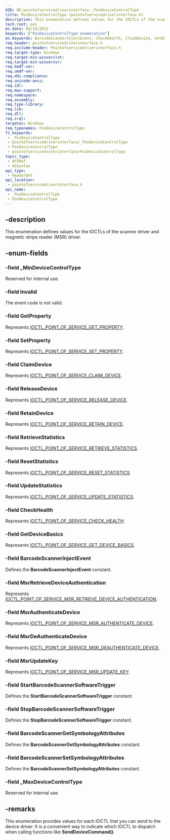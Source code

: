 ```yaml
---
UID: NE:pointofservicedriverinterface._PosDeviceControlType
title: PosDeviceControlType (pointofservicedriverinterface.h)
description: This enumeration defines values for the IOCTLs of the scanner driver and magnetic stripe reader (MSR) driver.
tech.root: pos
ms.date: 04/19/2022
keywords: ["PosDeviceControlType enumeration"]
ms.keywords: BarcodeScannerInjectEvent, CheckHealth, ClaimDevice, GetDeviceBasics, GetProperty, Invalid, MsrAuthenticateDevice, MsrDeAuthenticateDevice, MsrRetrieveDeviceAuthentication, MsrUpdateKey, PosDeviceControlType, PosDeviceControlType enumeration, ReleaseDevice, ResetStatistics, RetainDevice, RetrieveStatistics, SetProperty, UpdateStatistics, _MaxDeviceControlType, _PosDeviceControlType, pointofservicedriverinterface/BarcodeScannerInjectEvent, pointofservicedriverinterface/CheckHealth, pointofservicedriverinterface/ClaimDevice, pointofservicedriverinterface/GetDeviceBasics, pointofservicedriverinterface/GetProperty, pointofservicedriverinterface/Invalid, pointofservicedriverinterface/MsrAuthenticateDevice, pointofservicedriverinterface/MsrDeAuthenticateDevice, pointofservicedriverinterface/MsrRetrieveDeviceAuthentication, pointofservicedriverinterface/MsrUpdateKey, pointofservicedriverinterface/PosDeviceControlType, pointofservicedriverinterface/ReleaseDevice, pointofservicedriverinterface/ResetStatistics, pointofservicedriverinterface/RetainDevice, pointofservicedriverinterface/RetrieveStatistics, pointofservicedriverinterface/SetProperty, pointofservicedriverinterface/UpdateStatistics, pointofservicedriverinterface/_MaxDeviceControlType, pos.posdevicecontroltype
req.header: pointofservicedriverinterface.h
req.include-header: Pointofservicedriverinterface.h
req.target-type: Windows
req.target-min-winverclnt: 
req.target-min-winversvr: 
req.kmdf-ver: 
req.umdf-ver: 
req.ddi-compliance: 
req.unicode-ansi: 
req.idl: 
req.max-support: 
req.namespace: 
req.assembly: 
req.type-library: 
req.lib: 
req.dll: 
req.irql: 
targetos: Windows
req.typenames: PosDeviceControlType
f1_keywords:
 - _PosDeviceControlType
 - pointofservicedriverinterface/_PosDeviceControlType
 - PosDeviceControlType
 - pointofservicedriverinterface/PosDeviceControlType
topic_type:
 - APIRef
 - kbSyntax
api_type:
 - HeaderDef
api_location:
 - pointofservicedriverinterface.h
api_name:
 - _PosDeviceControlType
 - PosDeviceControlType
---
```


## -description

This enumeration defines values for the IOCTLs of the scanner driver and magnetic stripe reader (MSR) driver.

## -enum-fields

### -field _MinDeviceControlType

Reserved for internal use.

### -field Invalid

The event code is not valid.

### -field GetProperty

Represents [IOCTL_POINT_OF_SERVICE_GET_PROPERTY](/windows-hardware/drivers/ddi/pointofservicedriverinterface/ni-pointofservicedriverinterface-ioctl_point_of_service_get_property).

### -field SetProperty

Represents [IOCTL_POINT_OF_SERVICE_SET_PROPERTY](/windows-hardware/drivers/ddi/pointofservicedriverinterface/ni-pointofservicedriverinterface-ioctl_point_of_service_set_property).

### -field ClaimDevice

Represents [IOCTL_POINT_OF_SERVICE_CLAIM_DEVICE](/windows-hardware/drivers/ddi/pointofservicedriverinterface/ni-pointofservicedriverinterface-ioctl_point_of_service_claim_device).

### -field ReleaseDevice

Represents [IOCTL_POINT_OF_SERVICE_RELEASE_DEVICE](/windows-hardware/drivers/ddi/pointofservicedriverinterface/ni-pointofservicedriverinterface-ioctl_point_of_service_release_device).

### -field RetainDevice

Represents [IOCTL_POINT_OF_SERVICE_RETAIN_DEVICE](/windows-hardware/drivers/ddi/pointofservicedriverinterface/ni-pointofservicedriverinterface-ioctl_point_of_service_retain_device).

### -field RetrieveStatistics

Represents [IOCTL_POINT_OF_SERVICE_RETRIEVE_STATISTICS](/windows-hardware/drivers/ddi/pointofservicedriverinterface/ni-pointofservicedriverinterface-ioctl_point_of_service_retrieve_statistics).

### -field ResetStatistics

Represents [IOCTL_POINT_OF_SERVICE_RESET_STATISTICS](/windows-hardware/drivers/ddi/pointofservicedriverinterface/ni-pointofservicedriverinterface-ioctl_point_of_service_reset_statistics).

### -field UpdateStatistics

Represents [IOCTL_POINT_OF_SERVICE_UPDATE_STATISTICS](/windows-hardware/drivers/ddi/pointofservicedriverinterface/ni-pointofservicedriverinterface-ioctl_point_of_service_update_statistics).

### -field CheckHealth

Represents [IOCTL_POINT_OF_SERVICE_CHECK_HEALTH](/windows-hardware/drivers/ddi/pointofservicedriverinterface/ni-pointofservicedriverinterface-ioctl_point_of_service_check_health).

### -field GetDeviceBasics

Represents [IOCTL_POINT_OF_SERVICE_GET_DEVICE_BASICS](/windows-hardware/drivers/ddi/pointofservicedriverinterface/ni-pointofservicedriverinterface-ioctl_point_of_service_get_device_basics).

### -field BarcodeScannerInjectEvent

Defines the **BarcodeScannerInjectEvent** constant.

### -field MsrRetrieveDeviceAuthentication

Represents [IOCTL_POINT_OF_SERVICE_MSR_RETRIEVE_DEVICE_AUTHENTICATION](/windows-hardware/drivers/ddi/pointofservicedriverinterface/ni-pointofservicedriverinterface-ioctl_point_of_service_msr_retrieve_device_authentication).

### -field MsrAuthenticateDevice

Represents [IOCTL_POINT_OF_SERVICE_MSR_AUTHENTICATE_DEVICE](/windows-hardware/drivers/ddi/pointofservicedriverinterface/ni-pointofservicedriverinterface-ioctl_point_of_service_msr_authenticate_device).

### -field MsrDeAuthenticateDevice

Represents [IOCTL_POINT_OF_SERVICE_MSR_DEAUTHENTICATE_DEVICE](/windows-hardware/drivers/ddi/pointofservicedriverinterface/ni-pointofservicedriverinterface-ioctl_point_of_service_msr_deauthenticate_device).

### -field MsrUpdateKey

Represents [IOCTL_POINT_OF_SERVICE_MSR_UPDATE_KEY](/windows-hardware/drivers/ddi/pointofservicedriverinterface/ni-pointofservicedriverinterface-ioctl_point_of_service_msr_update_key).

### -field StartBarcodeScannerSoftwareTrigger

Defines the **StartBarcodeScannerSoftwareTrigger** constant.

### -field StopBarcodeScannerSoftwareTrigger

Defines the **StopBarcodeScannerSoftwareTrigger** constant.

### -field BarcodeScannerGetSymbologyAttributes

Defines the **BarcodeScannerGetSymbologyAttributes** constant.

### -field BarcodeScannerSetSymbologyAttributes

Defines the **BarcodeScannerSetSymbologyAttributes** constant.

### -field _MaxDeviceControlType

Reserved for internal use.

## -remarks

This enumeration provides values for each IOCTL that you can send to the device driver. It is a convenient way to indicate which IOCTL to dispatch when calling functions like **SendDeviceCommand()**.
